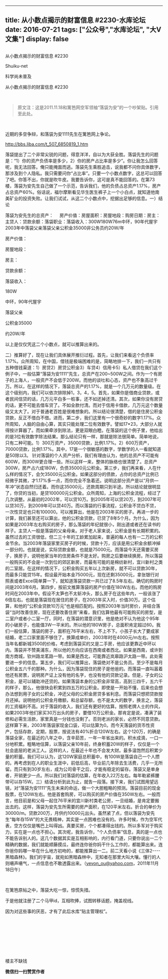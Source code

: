 
---
title:  从小数点揭示的财富信息 #2230-水库论坛
date: 2016-07-21
tags: ["公众号","水库论坛", "大V文集"]
display: false
---


## 



从小数点揭示的财富信息 #2230




Shuiku-net




科学尚未普及


从小数点揭示的财富信息 #2230

&nbsp;

> 原文注：这是2011.11.18和篱笆网空军领袖“落袋为安”的一个吵架贴。引用至此处。

&nbsp;

近期的多空争辩，和落袋为安1111先生在篱笆网上争论。

<a>http://bbs.liba.com/t_507_6850819_1.htm</a>

落袋提出了二个非常尖锐的问题，得意洋洋，自以为大获全胜。落袋先生的问题是：“1）你的资产负债率是多少，2）你的房产占比率是多少”。你让我怎么回答呢，我无法回答。俺只能掩面而逃。落袋先生乘胜追击，说我都不问你具体数字，那涉及到个人隐私。我只需要问你“占比率”。只要一个小数点数字，这总可以回答了吧。你答不出，你就是吹牛皮。我要告诉你，这可是真不能回答的。在第73楼，落袋为安先生自己做了一个示范，告诉我们，他的负债占总资产1.17%，房产占总资产60%。俗话说，福尔摩斯看见华生医生裤子上一个小白点，就知道他南美矿业的投资失败。让我们试试，从这二个小数点中，挖据出足够的信息。一）结论&nbsp;
<td width="284" valign="top" style="border-width: 1px; border-color: windowtext; padding: 0px 7px; word-break: break-all;">落袋为安先生的总资产：&nbsp;&nbsp;&nbsp;&nbsp; 房产价值：房屋面积：房屋地段：购房日期：房主：主贷人：贷款余额：落袋职业：落袋收入：</td><td width="284" valign="top" style="border-top-width: 1px; border-right-width: 1px; border-bottom-width: 1px; border-top-color: windowtext; border-right-color: windowtext; border-bottom-color: windowtext; border-left-style: none; padding: 0px 7px; word-break: break-all;">300W180W76m中环，90年代屋宇2003年中落袋父亲落袋父亲公积金35000非公务员约20W/年</td>

房产价值：

房屋地段：

房主：

贷款余额：

落袋收入：

180W

中环，90年代屋宇

落袋父亲

公积金35000

约20W/年

以上是仅仅凭这二个小数点，就可以推算出来的。

二）推算好了，现在让我们具体展开推衍过程。首先，让我们来看这个负债率1.17%。众所周知，在中国，借钱是极端困难的是，简略地排一下，我们一共只有五种借钱渠道：1）房贷2）房贷公积金3）车贷4）信用卡5）私人借贷在我们这个例子中，一般估算“落袋为安1111”先生，总资产在200~500W之间。作为一个有房子的上海人，一般资产不会低于200W。而他的谈吐和心态，资产也不象高过千万。所以，在这样的情况下，落袋总资产的1.17%，就是一个几万元的数量级。在这个级别内，我们可以依次排除掉1，3，4，5。首先，如果你是借商业贷款，或者民间信贷的话，几万元平白多一桩事，还不如还掉还清。其次，如果你没有房贷的话，更不可能去借车贷了。不如全款付清。而对于信用卡借款，几万元这个数量级又太大了。对于普通老百姓是很难想象的。所以结论很清楚，借的是住房公积金贷款，反正不借白不借。进而，第二步，我们这里有一个很奇妙的数字1.17%。众所周知，人脑的自由心算，其实只能处理二位有效数字。譬如17*23，大部分人就得按计算器了。而如果牵涉到除法，更是双眼白瞪。在落袋的这个例子里，他给出的是3位有效数字除法结果。那么结论只有一样，那就是除法很简单。简单地说，只有二种可能。1）300万资产，35000贷款，比例1.17%。2）600万资产，70000贷款，比例1.17%。其中，17是一个很敏感的数字，学数学的人一看就知道是50除以3。 针对落袋的个人资产分析，我们有理由认为，他的总资产不可能有600W，而300W更合理一些。所以这样一来，整体的脉络也很清楚了。总资产300W，房产占六成180W，负债35000元公积金。第三步，我们再来看，人在什么样的情况下，会欠35000元公积金。如果这部分的债款，占你的总资产比例已经微乎其微，才1.17%多一点，而你完全不急着还。说明这部分资产是以“月供—年冲”状态自然归还着。而你这35000元，还款周期只到半途。所以结论就很明显了，你贷的当初，是贷100000元公积金。众所周知，上海的公积金流程，经过了几次调整。从最初的2002年，可以贷10万。到2005年可以贷20万，到2007年可以贷30万，到2009年可以贷40万。而以落袋的行事流程，公积金不贷白不贷，一次性贷足也只有100000。可以推算出，他是在2003年买的房子。再进一步的计算，我们甚至还可以算出，他的公积金贷款，已贷了8年5个月。为什么，因为如果是2003年左右购买的房子，那么落袋的年纪就很小，刚出道或者还在读书的样子。主贷人一般是落袋的父亲母亲。对于老人家来说，公积金是有长期积累的。虽然过去的工资很低，但二三十年的工龄累加起来，普遍的每人也有一二万的公积金节余。当2003年落袋家里买房子的时候，贷款十万，应该是用公积金余额冲掉一部分的。也就是说，实际贷款金额，也就是75000元。而落袋今天还需要买房子，换房子，说明他家当年的住房条件不是太好。购房之后要继续换房。所以落袋一般购买的不会是一次到位的郊区新房，而最有可能的是棉纺新村，宜川新村之类的二室居。在这样的情况下，公积金购买五年以上次新房，就不可以贷款30年，而最多只能贷15年。假设最开始本金75000元，现在还剩35000元，拿张银行对照表或者Excel简单算一下，就知道落袋贷款一共已过了8.5年左右。确切的购房时间是2003年6月。第四步，按前文推算落袋的房产价值在180W左右。而他的购房时间在2003年中。假设不太笋也不太斩冲头，那么房子在这些年内，一般该涨了6倍左右。也就是落袋现在居住的房子，在2003年买入时，价值30万。这个估算，和他的“公积金贷款10万元”也是相匹配的。按照2003年当时房价，并结合落袋“当时改善住房，现在还要改善住房”来看，我们估算他最有可能购买的房型，是二室户或者小二室一厅。同时，在落袋的潜意识里，他是绝对不认为他这个95年的小破房子，也能值3W一平米的。所以他的180W房子，总面积肯定超过60。我们一般估算，落袋的房子，面积在76平米左右，不上不下。小孩子长大了要成家结婚，老二口家里面不够住了。换算成单价，2003年时在4000元/m左右。按照当年名都新城3500的价格，考虑到落袋买的又是二手房，他应该更靠近中环以内。落袋并不赞美浦东，所以他的方向应该在西南或者西北。如果是西南，或许到南方商城，钦州路龙茗路一带。如果是西北，可能靠近岚皋路沪太路一带。此处需要进一步的信息。第五步，我们可以推算出，落袋绝对不是公务员。至少不是每月公积金五六千的那种。为什么，因为落袋现住的房子是他爸的。而落袋一直叫嚣着他还有房票，说明房产证上没有他的名字，也没有他的贷款记录。但是，子女的公积金，是可以辅助冲还贷的。如果落袋本身的公积金非常高，高到三四千，五六千的样子，那么，他很快会积累到四五万的公积金。即使是一开始不懂，后来也会想办法想到用子女的公积金，冲还父母的公积金房贷多省利息。而落袋只想把贷款按月还掉。说明他的公积金月缴额，和总留存额，也不是太大的数字，换言之，落袋的工资福利不高。对于落袋的收入，我们还有更好的估算。按照老牌人士的作风，如果2003年他们家买30万出头的房子，要借10万公积金。那肯定是说，凑满了装修和必需生活款，家里真是一分钱也没剩了。否则老派的家长，必然不同意贷款。这样算下来，2003年落袋家现金口袋，可以估算为0。而今天落袋的货币性资产，包括存款，定期，股票，按说法有40%折合120W左右。这个120万，的确是落袋全家，在最近的八年之中，含辛茹苦，一年一年省出来的。积水成滴，一口一分地积累。粗略地估算，以落袋父亲10年前，终身积蓄20W的样子，仅仅是一个社会底层的老派工人。这样的人，在最近十年也不会发大财。最多温饱然后积累少量的积蓄。我们可以认为，这120W家庭总积蓄中，有100W是落袋自己一个人攒的。再考虑到在人的职业生涯中，前低后高，毕业前几年除去生活费，几乎一无所留。而只有到30岁左右，成为公司骨干之后，才能有稳定的留存。落袋又是单身者，开销更少一点。所以我们对落袋的估算，在年收入22万左右。每年勒紧裤腰带可以存15W。三）结语分析到此为止，就告一段落。接下来，我们试图用望远镜，对“落袋为安1111”先生未来的命运，做一个大胆粗略的预测。落袋目前的现金股票，在120W左右。他是首套购房，可以购买的房产价值在350W左右。一般而言，他目前是和父母一起住76平米的宜川新村类老公房，一旦结婚，是肯定要搬出去的。这样，落袋为安先生所需要的房产面积，在120平米左右。折合的单价为30000/m。贷款200万，月供约10000元出头。虽然紧了点，但以落袋为安先生“每年存15W”的大无畏精神，其实是一点困难也没有的。许多时候，作为空军代表，空方仅仅是嘴巴上叫得凶。真要买房，个个都凑得出钱的。所以多军对于购买力，实在是一点也不担心。其次呢，我告诉你，“个人负债率”信息，真的是一点也不能告诉别人的。这几个数据其实是互相影响的，内行看门道，只要你说出一二个精确的数据，我们就能顺藤摸瓜，最终连你爸你妈干什么工作的，都能算出来。连你爸你妈哪一年在什么地方初吻的，都能推算出一二。前二天看小说《三体2----黑暗森林》。我们的宇宙，就宛如黑暗森林中，无知者在那里大叫大嚷。懂行的人则嗫声嗫气，一点信息也不敢透露出来。（yevon_ou@yahoo.com，2011年11月18日午）





&nbsp;

在篱笆原帖之中，落袋大吃一惊，惊慌失措。

于是他就注册了二个马甲id，互相吹捧，试图转移话题，掩盖视线。

因为对这些事的厌恶，才有了此后水库“贴主管理权”。

&nbsp;

&nbsp;

&nbsp;

&nbsp;



楼主不缺钱


**微信扫一扫赞赏作者**













